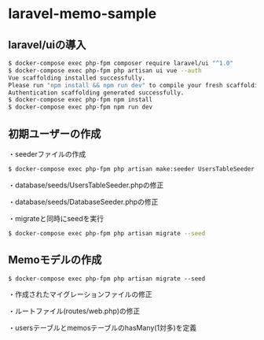 # laravel-memo-sample

## laravel/uiの導入

```bash
$ docker-compose exec php-fpm composer require laravel/ui "^1.0"
$ docker-compose exec php-fpm php artisan ui vue --auth
Vue scaffolding installed successfully.
Please run "npm install && npm run dev" to compile your fresh scaffolding.
Authentication scaffolding generated successfully.
$ docker-compose exec php-fpm npm install
$ docker-compose exec php-fpm npm run dev
```

## 初期ユーザーの作成

・seederファイルの作成

```bash
$ docker-compose exec php-fpm php artisan make:seeder UsersTableSeeder
```

・database/seeds/UsersTableSeeder.phpの修正

・database/seeds/DatabaseSeeder.phpの修正

・migrateと同時にseedを実行

```bash
$ docker-compose exec php-fpm php artisan migrate --seed
```

## Memoモデルの作成

```
$ docker-compose exec php-fpm php artisan migrate --seed
```

・作成されたマイグレーションファイルの修正

・ルートファイル(routes/web.php)の修正

・usersテーブルとmemosテーブルのhasMany(1対多)を定義